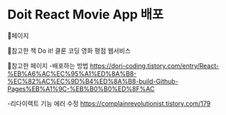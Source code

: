 # Doit React Movie App 배포
🍃페이지

🍃참고한 책
Do it! 클론 코딩 영화 평점 웹서비스

🍃참고한 페이지
-배포하는 방법
https://dori-coding.tistory.com/entry/React-%EB%A6%AC%EC%95%A1%ED%8A%B8-%EC%82%AC%EC%9D%B4%ED%8A%B8-build-Github-Pages%EB%A1%9C-%EB%B0%B0%ED%8F%AC

-리다이렉트 기능 에러 수정
https://complainrevolutionist.tistory.com/179
